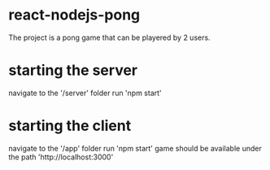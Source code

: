 # react-nodejs-pong

The project is a pong game that can be playered by 2 users.

# starting the server

navigate to the '/server' folder
run 'npm start'

# starting the client

navigate to the '/app' folder
run 'npm start'
game should be available under the path 'http://localhost:3000'
